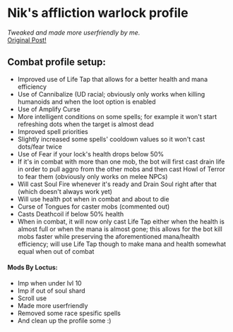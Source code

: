 # Nik's affliction warlock profile  
_Tweaked and made more userfriendly by me._  
[Original Post!](http://vanillabotter.com/forum/viewtopic.php?f=19&t=149)

## Combat profile setup:  
- Improved use of Life Tap that allows for a better health and mana efficiency
- Use of Cannibalize (UD racial; obviously only works when killing humanoids and when the loot option is enabled
- Use of Amplify Curse
- More intelligent conditions on some spells; for example it won't start refreshing dots when the target is almost dead
- Improved spell priorities
- Slightly increased some spells' cooldown values so it won't cast dots/fear twice
- Use of Fear if your lock's health drops below 50%
- If it's in combat with more than one mob, the bot will first cast drain life in order to pull aggro from the other mobs and then cast Howl of Terror to fear them (obviously only works on melee NPCs)
- Will cast Soul Fire whenever it's ready and Drain Soul right after that (which doesn't always work yet)
- Will use health pot when in combat and about to die
- Curse of Tongues for caster mobs (commented out)
- Casts Deathcoil if below 50% health
- When in combat, it will now only cast Life Tap either when the health is almost full or when the mana is almost gone; this allows for the bot kill mobs faster while preserving the aforementioned mana/health efficiency; will use Life Tap though to make mana and health somewhat equal when out of combat

#### Mods By Loctus:  
- Imp when under lvl 10
- Imp if out of soul shard
- Scroll use
- Made more userfriendly
- Removed some race spesific spells
- And clean up the profile some :)

